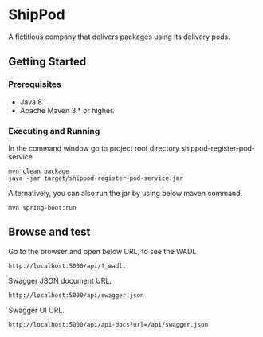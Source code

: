 # ShipPod

A fictitious company that delivers packages using its delivery pods.

## Getting Started

### Prerequisites

* Java 8
* Apache Maven 3.* or higher.

### Executing and Running

In the command window go to project root directory shippod-register-pod-service

```
mvn clean package
java -jar target/shippod-register-pod-service.jar

```

Alternatively, you can also run  the jar by using below maven command.

```
mvn spring-boot:run
```

## Browse and test

Go to the browser and open below URL, to see the WADL
 ```
http://localhost:5000/api/?_wadl.
```
Swagger JSON document URL.
 ```
 http://localhost:5000/api/swagger.json
```
Swagger UI URL.
 ```
 http://localhost:5000/api/api-docs?url=/api/swagger.json
```
